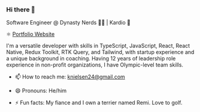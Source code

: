 ### Hi there 👋
Software Engineer @ Dynasty Nerds 🏈🤓  |  Kardio 💚 

⚛️ [Portfolio Website](https://kevinnielsen.dev/)

I'm a versatile developer with skills in TypeScript, JavaScript, React, React Native, Redux Toolkit, RTK Query, and Tailwind, with startup experience and a unique background in coaching. Having 12 years of leadership role experience in non-profit organizations, I have Olympic-level team skills.  


- 📫 How to reach me: knielsen24@gmail.com

- 😄 Pronouns: He/him
- ⚡ Fun facts: My fiance and I own a terrier named Remi. Love to golf.  
  
<!--
**knielsen24/knielsen24** is a ✨ _special_ ✨ repository because its `README.md` (this file) appears on your GitHub profile.

Here are some ideas to get you started:

- 💬 Ask me about ...
- 👯 I’m looking to collaborate on 
- 🤔 I’m looking for help with how to stand out as a  

-->
